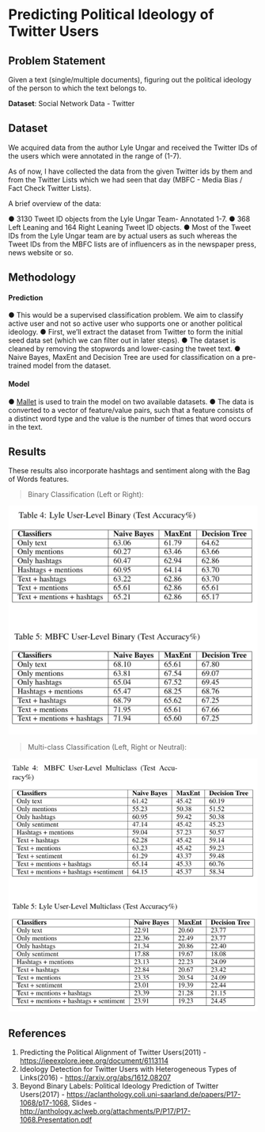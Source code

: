 # Predicting Political Ideology of Twitter Users

## Problem Statement

Given a text (single/multiple documents), figuring out the political ideology of the person to which the text belongs to.

**Dataset**: Social Network Data - Twitter

## Dataset

We acquired data from the author Lyle Ungar and received the Twitter IDs of the users which were annotated in the range
of (1-7).

As of now, I have collected the data from the given Twitter ids by them and from the Twitter Lists which we had seen that
day (MBFC - Media Bias / Fact Check Twitter Lists).

A brief overview of the data:

● 3130 Tweet ID objects from the Lyle Ungar Team- Annotated 1-7.
● 368 Left Leaning and 164 Right Leaning Tweet ID objects.
● Most of the Tweet IDs from the Lyle Ungar team are by actual users as such whereas the Tweet IDs from the MBFC lists are of influencers as in the newspaper press, news website or so.

## Methodology

#### Prediction
● This would be a supervised classification problem. We aim to classify active user and not so active user who supports one or another political ideology.
● First, we’ll extract the dataset from Twitter to form the initial seed data set (which we can filter out in later steps).
● The dataset is cleaned by removing the stopwords and lower-casing the tweet text.
● Naive Bayes, MaxEnt and Decision Tree are used for classification on a pre-trained model from the dataset.

#### Model
● [Mallet](http://mallet.cs.umass.edu/index.php) is used to train the model on two available datasets.
● The data is converted to a vector of feature/value pairs, such that a feature consists of a distinct word type and the value is the number of times that word occurs in the text.

## Results

These results also incorporate hashtags and sentiment along with the Bag of Words features. 

> Binary Classification (Left or Right):

![alt text](https://github.com/shrebox/Political-Ideology-Detection-on-Twitter/blob/master/images/binary_new.png?raw=true)

> Multi-class Classification (Left, Right or Neutral):

![alt text](https://github.com/shrebox/Political-Ideology-Detection-on-Twitter/blob/master/images/senti_multi.png?raw=true)

## References

1. Predicting the Political Alignment of Twitter Users(2011) - https://ieeexplore.ieee.org/document/6113114
2. Ideology Detection for Twitter Users with Heterogeneous Types of Links(2016) - https://arxiv.org/abs/1612.08207
3. Beyond Binary Labels: Political Ideology Prediction of Twitter Users(2017) - https://aclanthology.coli.uni-saarland.de/papers/P17-1068/p17-1068, Slides - http://anthology.aclweb.org/attachments/P/P17/P17-1068.Presentation.pdf
